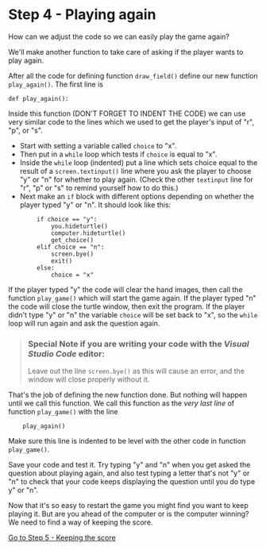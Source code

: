# Step 4 - Playing again

How can we adjust the code so we can easily play the game again?

We'll make another function to take care of asking if the player wants to play again.

After all the code for defining function ```draw_field()``` define our new function ```play_again()```. The first line is
```
def play_again():
```
Inside this function (DON'T FORGET TO INDENT THE CODE) we can use very similar code to the lines which we used to get the player's input of "r", "p", or "s". 

* Start with setting a variable called ```choice``` to "x". 
* Then put in a ```while``` loop which tests if ```choice``` is equal to "x".
* Inside the ```while``` loop (indented) put a line which sets choice equal to the result of a ```screen.textinput()``` line where you ask the player to choose "y" or "n" for whether to play again. (Check the other ```textinput``` line for "r", "p" or "s" to remind yourself how to do this.)
* Next make an ```if``` block with different options depending on whether the player typed "y" or "n". It should look like this:
```
        if choice == "y":
            you.hideturtle()
            computer.hideturtle()
            get_choice()
        elif choice == "n":
            screen.bye()
            exit()
        else:
            choice = "x"
```
If the player typed "y" the code will clear the hand images, then call the function ```play_game()``` which will start the game again.
If the player typed "n" the code will close the turtle window, then exit the program.
If the player didn't type "y" or "n" the variable ```choice``` will be set back to "x", so the ```while``` loop will run again and ask the question again.

>### Special Note if you are writing your code with the *Visual Studio Code* editor:
>
>Leave out the line ```screen.bye()``` as this will cause an error, and the window will close properly without it.


That's the job of defining the new function done. But nothing will happen until we call this function. We call this function as the *very last line* of function ```play_game()``` with the line
```
    play_again()
```
Make sure this line is indented to be level with the other code in function ```play_game()```.

Save your code and test it. Try typing "y" and "n" when you get asked the question about playing again, and also test typing a letter that's not "y" or "n" to check that your code keeps displaying the question until you do type y" or "n".


Now that it's so easy to restart the game you might find you want to keep playing it. But are you ahead of the computer or is the computer winning? We need to find a way of keeping the score.

[Go to Step 5 - Keeping the score](../Step5-Keeping-score)
